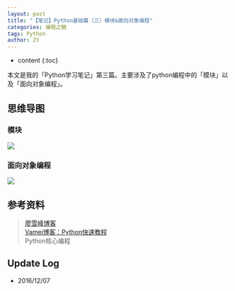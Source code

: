 ```yaml
---
layout: post
title: "【笔记】Python基础篇（三）模块&面向对象编程"
categories: 编程之魅
tags: Python
author: ZY
---
```


* content
{:toc}

本文是我的「Python学习笔记」第三篇。主要涉及了python编程中的「模块」以及「面向对象编程」。




## 思维导图

### 模块
![](https://raw.githubusercontent.com/woaielf/woaielf.github.io/master/_posts/Pic/1612/161207-1.png)

### 面向对象编程
![](https://raw.githubusercontent.com/woaielf/woaielf.github.io/master/_posts/Pic/1612/161207-2.png)



## 参考资料
> [廖雪峰博客](http://www.liaoxuefeng.com/wiki/001374738125095c955c1e6d8bb493182103fac9270762a000) <br>
[Vamei博客：Python快速教程](http://www.cnblogs.com/vamei/archive/2012/09/13/2682778.html) <br>
Python核心编程


## Update Log
- 2016/12/07